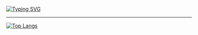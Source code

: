 <a href="https://git.io/typing-svg"><img src="https://readme-typing-svg.herokuapp.com?font=Fira+Code&size=40&pause=1000&center=true&vCenter=true&width=700&height=200&lines=Hi+there%2C+I'm+Maria;Computer+science+student" alt="Typing SVG" /></a>
___

[![Top Langs](https://github-readme-stats.vercel.app/api/top-langs/?username=iammariyas&include_all_commits=true&langs_count=10)](https://github.com/iammariyas/github-readme-stats)
